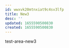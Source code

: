 ```yaml
---
id: wwxvk20mtnxiat9c4sv3lfp
title: New3
desc: ''
updated: 1655590500830
created: 1655590500830
---
```


test-area-new3
